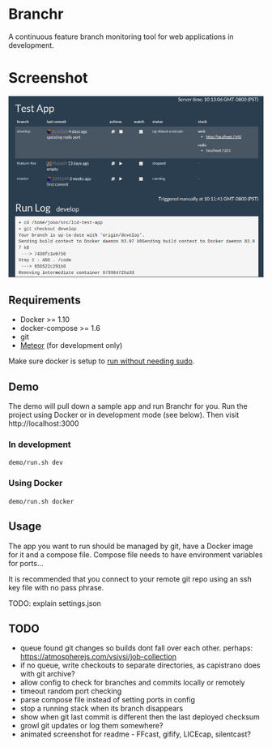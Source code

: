 # Branchr

A continuous feature branch monitoring tool for web applications in development.

# Screenshot

![Screenshot](screenshot.png)

## Requirements
* Docker >= 1.10
* docker-compose >= 1.6
* git
* [Meteor](https://www.meteor.com/install) (for development only)

Make sure docker is setup to [run without needing sudo](http://askubuntu.com/questions/477551/how-can-i-use-docker-without-sudo).

## Demo

The demo will pull down a sample app and run Branchr for you. Run the project using Docker or in development mode (see below). Then visit http://localhost:3000

### In development
`demo/run.sh dev`

### Using Docker
`demo/run.sh docker`

## Usage

The app you want to run should be managed by git, have a Docker image for it and a compose file. Compose file needs to have environment variables for ports...

It is recommended that you connect to your remote git repo using an ssh key file with no pass phrase.

TODO: explain settings.json

## TODO

* queue found git changes so builds dont fall over each other. perhaps:  https://atmospherejs.com/vsivsi/job-collection
* if no queue, write checkouts to separate directories, as capistrano does with git archive?
* allow config to check for branches and commits locally or remotely
* timeout random port checking
* parse compose file instead of setting ports in config
* stop a running stack when its branch disappears
* show when git last commit is different then the last deployed checksum
* growl git updates or log them somewhere?
* animated screenshot for readme - FFcast, gifify, LICEcap, silentcast?
